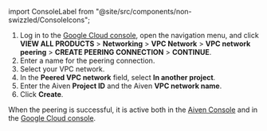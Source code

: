 import ConsoleLabel from "@site/src/components/non-swizzled/ConsoleIcons";

1. Log in to the [Google Cloud console](https://console.cloud.google.com/), open the
   navigation menu, and click **VIEW ALL PRODUCTS** > **Networking** > **VPC Network** >
   **VPC network peering** > **CREATE PEERING CONNECTION** > **CONTINUE**.
1. Enter a name for the peering connection.
1. Select your VPC network.
1. In the **Peered VPC network** field, select **In another project**.
1. Enter the Aiven **Project ID** and the Aiven **VPC network name**.
1. Click **Create**.

When the peering is successful, it is active both
in the [Aiven Console](https://console.aiven.io) and in the
[Google Cloud console](https://console.cloud.google.com/).
